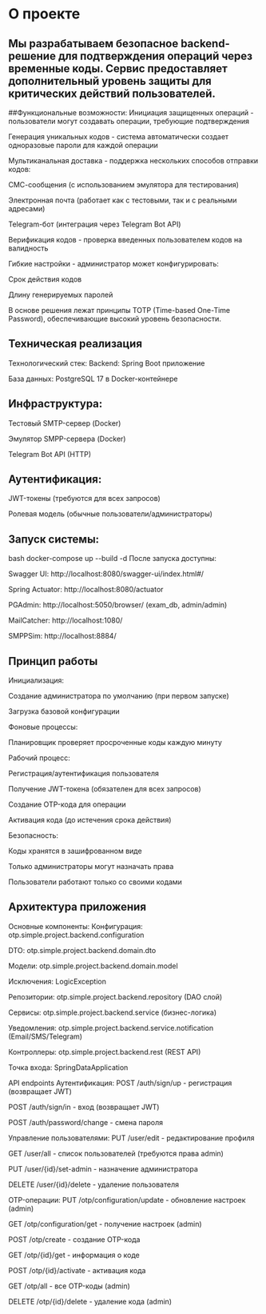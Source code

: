 # О проекте
## Мы разрабатываем безопасное backend-решение для подтверждения операций через временные коды. Сервис предоставляет дополнительный уровень защиты для критических действий пользователей.

##Функциональные возможности:
Инициация защищенных операций - пользователи могут создавать операции, требующие подтверждения

Генерация уникальных кодов - система автоматически создает одноразовые пароли для каждой операции

Мультиканальная доставка - поддержка нескольких способов отправки кодов:

СМС-сообщения (с использованием эмулятора для тестирования)

Электронная почта (работает как с тестовыми, так и с реальными адресами)

Telegram-бот (интеграция через Telegram Bot API)

Верификация кодов - проверка введенных пользователем кодов на валидность

Гибкие настройки - администратор может конфигурировать:

Срок действия кодов

Длину генерируемых паролей

В основе решения лежат принципы TOTP (Time-based One-Time Password), обеспечивающие высокий уровень безопасности.

## Техническая реализация
Технологический стек:
Backend: Spring Boot приложение

База данных: PostgreSQL 17 в Docker-контейнере

## Инфраструктура:

Тестовый SMTP-сервер (Docker)

Эмулятор SMPP-сервера (Docker)

Telegram Bot API (HTTP)

## Аутентификация:
JWT-токены (требуются для всех запросов)

Ролевая модель (обычные пользователи/администраторы)

## Запуск системы:
bash
docker-compose up --build -d
После запуска доступны:

Swagger UI: http://localhost:8080/swagger-ui/index.html#/

Spring Actuator: http://localhost:8080/actuator

PGAdmin: http://localhost:5050/browser/ (exam_db, admin/admin)

MailCatcher: http://localhost:1080/

SMPPSim: http://localhost:8884/

## Принцип работы
Инициализация:

Создание администратора по умолчанию (при первом запуске)

Загрузка базовой конфигурации

Фоновые процессы:

Планировщик проверяет просроченные коды каждую минуту

Рабочий процесс:

Регистрация/аутентификация пользователя

Получение JWT-токена (обязателен для всех запросов)

Создание OTP-кода для операции

Активация кода (до истечения срока действия)

Безопасность:

Коды хранятся в зашифрованном виде

Только администраторы могут назначать права

Пользователи работают только со своими кодами

## Архитектура приложения
Основные компоненты:
Конфигурация: otp.simple.project.backend.configuration

DTO: otp.simple.project.backend.domain.dto

Модели: otp.simple.project.backend.domain.model

Исключения: LogicException

Репозитории: otp.simple.project.backend.repository (DAO слой)

Сервисы: otp.simple.project.backend.service (бизнес-логика)

Уведомления: otp.simple.project.backend.service.notification (Email/SMS/Telegram)

Контроллеры: otp.simple.project.backend.rest (REST API)

Точка входа: SpringDataApplication

API endpoints
Аутентификация:
POST /auth/sign/up - регистрация (возвращает JWT)

POST /auth/sign/in - вход (возвращает JWT)

POST /auth/password/change - смена пароля

Управление пользователями:
PUT /user/edit - редактирование профиля

GET /user/all - список пользователей (требуются права admin)

PUT /user/{id}/set-admin - назначение администратора

DELETE /user/{id}/delete - удаление пользователя

OTP-операции:
PUT /otp/configuration/update - обновление настроек (admin)

GET /otp/configuration/get - получение настроек (admin)

POST /otp/create - создание OTP-кода

GET /otp/{id}/get - информация о коде

POST /otp/{id}/activate - активация кода

GET /otp/all - все OTP-коды (admin)

DELETE /otp/{id}/delete - удаление кода (admin)
